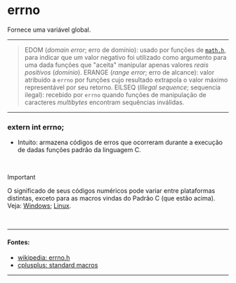 # errno
Fornece uma variável global.

<hr>

> EDOM (*domain error*; erro de domínio): usado por funções de [`math.h`](https://github.com/duckafire/small_projects/blob/main/summaries/c/math.md), para indicar que um valor negativo foi utilizado como argumento para uma dada funções que "aceita" manipular apenas valores *reais positivos* (*domínio*).
> ERANGE (*range error*; erro de alcance): valor atribuído a `errno` por funções cujo resultado extrapola o valor máximo representável por seu retorno.
> EILSEQ (*Illegal sequence*; sequencia ilegal): recebido por `errno` quando funções de manipulação de caracteres *multibytes* encontram sequências inválidas.

<hr>

<h3>extern int errno;</h3>

* Intuito: armazena códigos de erros que ocorreram durante a execução de dadas funções padrão da linguagem C.

<br>

> [!IMPORTANT]
> O significado de seus códigos numéricos pode variar entre plataformas distintas, exceto para as macros vindas do Padrão C (que estão acima). Veja: [Windows](https://learn.microsoft.com/en-us/cpp/c-runtime-library/errno-constants?vi"+yew=msvc-170); [Linux](https://www.gnu.org/software/libc/manual/html_node/Error-Codes.html).

<br>

<hr>

#### Fontes:
* [wikipedia: errno.h](https://en.wikipedia.org/wiki/errno.h )
* [cplusplus: standard macros](https://cplusplus.com/reference/cerrno/errno/ )

<hr>
